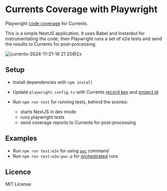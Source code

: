 # Currents Coverage with Playwright

Playwright [code coverage](https://docs.currents.dev/guides/coverage) for Currents.

This is a simple NextJS application. It uses Babel and Instanbul for instrumentating the code, then Playwright runs a set of e2e tests and send the results to Currents for post-processing.

![currents-2024-11-21-16 21 20@2x](https://github.com/user-attachments/assets/2e2fb1da-31fa-43a7-b84e-670ce1b88c09)

## Setup

- Install dependencies with `npm install`
- Update `playwright.config.ts` with Currents [record key](https://docs.currents.dev/guides/record-key) and [project id](https://docs.currents.dev/dashboard/projects/project-settings)
- Run `npm run test` for running tests, behind the scenes:

  - starts NextJS in dev mode
  - runs playwright tests
  - send coverage reports to Currents for post-processing

## Examples

- Run `npm run test:e2e` for using [`pwc`](https://docs.currents.dev/getting-started/playwright/you-first-playwright-run#using-the-cli) command
- Run `npm run test:e2e:pwc-p` for [orchestrated](https://docs.currents.dev/guides/parallelization-guide/pw-parallelization/playwright-orchestration) runs

## Licence

MIT License
